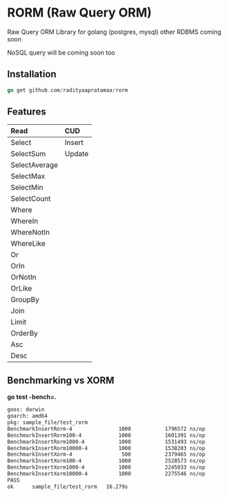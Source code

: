 # RORM (Raw Query ORM)
Raw Query ORM Library for golang (postgres, mysql)
other RDBMS coming soon

NoSQL query will be coming soon too

## Installation
```go
go get github.com/radityaapratamaa/rorm
```

## Features
| Read          | CUD    |
| :------------ | :----- |
| Select        | Insert |
| SelectSum     | Update |
| SelectAverage |        |
| SelectMax     |        |
| SelectMin     |        |
| SelectCount   |        |
| Where         |        |
| WhereIn       |        |
| WhereNotIn    |        |
| WhereLike     |        |
| Or            |        |
| OrIn          |        |
| OrNotIn       |        |
| OrLike        |        |
| GroupBy       |        |
| Join          |        |
| Limit         |        |
| OrderBy       |        |
| Asc           |        |
| Desc          |        |

## Benchmarking vs XORM
**go test -bench=.**
```bash
goos: darwin
goarch: amd64
pkg: sample_file/test_rorm
BenchmarkInsertRorm-4               1000           1796572 ns/op             433 B/op          6 allocs/op
BenchmarkInsertRorm100-4            1000           1601391 ns/op             433 B/op          6 allocs/op
BenchmarkInsertRorm1000-4           1000           1531493 ns/op             436 B/op          6 allocs/op
BenchmarkInsertRorm10000-4          1000           1538203 ns/op             434 B/op          6 allocs/op
BenchmarkInsertXorm-4                500           2379465 ns/op            2320 B/op         59 allocs/op
BenchmarkInsertXorm100-4            1000           2528573 ns/op            2241 B/op         59 allocs/op
BenchmarkInsertXorm1000-4           1000           2245033 ns/op            2239 B/op         59 allocs/op
BenchmarkInsertXorm10000-4          1000           2275546 ns/op            2243 B/op         59 allocs/op
PASS
ok      sample_file/test_rorm   16.279s
```

